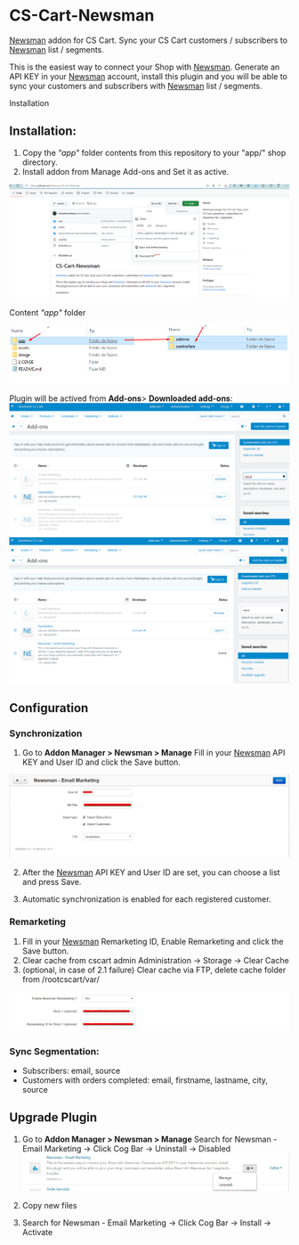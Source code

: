 # CS-Cart-Newsman

[Newsman](https://www.newsmanapp.com) addon for CS Cart. Sync your CS Cart customers / subscribers to [Newsman](https://www.newsmanapp.com) list / segments.
 
This is the easiest way to connect your Shop with [Newsman](https://www.newsmanapp.com). Generate an API KEY in your [Newsman](https://www.newsmanapp.com) account, install this plugin and you will be able to sync your customers and subscribers with [Newsman](https://www.newsmanapp.com) list / segments.

Installation

## Installation: 

1. Copy the *"app"* folder contents from this repository to your "app/" shop directory.
2. Install addon from Manage Add-ons and Set it as active.

![github](https://github.com/Newsman/CS-Cart-Newsman/blob/master/assets/cs_cart_d.png)


  Content *"app"* folder

![github](https://github.com/Newsman/CS-Cart-Newsman/blob/master/assets/app_content_new.png)

  Plugin will be actived from **Add-ons**> **Downloaded add-ons**:
![activare](https://github.com/Newsman/CS-Cart-Newsman/blob/master/assets/activare.png)
![dashboard](https://github.com/Newsman/CS-Cart-Newsman/blob/master/assets/dashboard.png)

## Configuration

### Synchronization

1. Go to **Addon Manager > Newsman > Manage**
Fill in your [Newsman](https://www.newsmanapp.com) API KEY and User ID and click the Save button.

  ![General Settings](https://raw.githubusercontent.com/Newsman/CS-Cart-Newsman/master/assets/settings1.png)

2. After the [Newsman](https://www.newsmanapp.com) API KEY and User ID are set, you can choose a list and press Save.

3. Automatic synchronization is enabled for each registered customer.

### Remarketing

1. Fill in your [Newsman](https://www.newsmanapp.com) Remarketing ID, Enable Remarketing and click the Save button.
2. Clear cache from cscart admin Administration -> Storage -> Clear Cache
3. (optional, in case of 2.1 failure) Clear cache via FTP, delete cache folder from /rootcscart/var/

![Remarketing](https://raw.githubusercontent.com/Newsman/CS-Cart-Newsman/master/assets/remarketing.png)

### Sync Segmentation:

- Subscribers: email, source
- Customers with orders completed: email, firstname, lastname, city, source

## Upgrade Plugin

1. Go to **Addon Manager > Newsman > Manage**
Search for Newsman - Email Marketing -> Click Cog Bar -> Uninstall -> Disabled
  ![Upgrade](https://raw.githubusercontent.com/Newsman/CS-Cart-Newsman/master/assets/upgrade.jpg)

2. Copy new files
3. Search for Newsman - Email Marketing -> Click Cog Bar -> Install -> Activate
